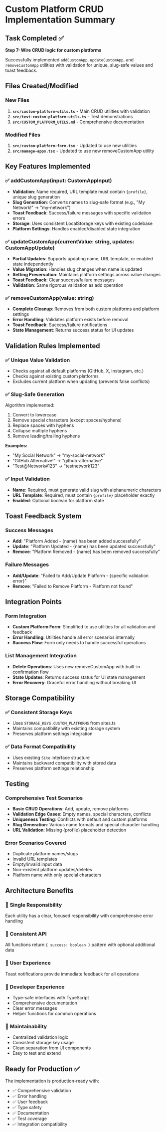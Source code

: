 # Custom Platform CRUD Implementation Summary

## Task Completed ✅
**Step 7: Wire CRUD logic for custom platforms**

Successfully implemented `addCustomApp`, `updateCustomApp`, and `removeCustomApp` utilities with validation for unique, slug-safe values and toast feedback.

## Files Created/Modified

### New Files
1. **`src/custom-platform-utils.ts`** - Main CRUD utilities with validation
2. **`src/test-custom-platform-utils.ts`** - Test demonstrations
3. **`src/CUSTOM_PLATFORM_UTILS.md`** - Comprehensive documentation

### Modified Files
1. **`src/custom-platform-form.tsx`** - Updated to use new utilities
2. **`src/manage-apps.tsx`** - Updated to use new removeCustomApp utility

## Key Features Implemented

### ✅ **addCustomApp(input: CustomAppInput)**
- **Validation**: Name required, URL template must contain `{profile}`, unique slug generation
- **Slug Generation**: Converts names to slug-safe format (e.g., "My Network!" → "my-network")
- **Toast Feedback**: Success/failure messages with specific validation errors
- **Storage**: Uses consistent LocalStorage keys with existing codebase
- **Platform Settings**: Handles enabled/disabled state integration

### ✅ **updateCustomApp(currentValue: string, updates: CustomAppUpdate)**
- **Partial Updates**: Supports updating name, URL template, or enabled state independently
- **Value Migration**: Handles slug changes when name is updated
- **Setting Preservation**: Maintains platform settings across value changes
- **Toast Feedback**: Clear success/failure messages
- **Validation**: Same rigorous validation as add operation

### ✅ **removeCustomApp(value: string)**
- **Complete Cleanup**: Removes from both custom platforms and platform settings
- **Error Handling**: Validates platform exists before removal
- **Toast Feedback**: Success/failure notifications
- **State Management**: Returns success status for UI updates

## Validation Rules Implemented

### ✅ **Unique Value Validation**
- Checks against all default platforms (GitHub, X, Instagram, etc.)
- Checks against existing custom platforms
- Excludes current platform when updating (prevents false conflicts)

### ✅ **Slug-Safe Generation**
Algorithm implemented:
1. Convert to lowercase
2. Remove special characters (except spaces/hyphens)  
3. Replace spaces with hyphens
4. Collapse multiple hyphens
5. Remove leading/trailing hyphens

**Examples:**
- "My Social Network" → "my-social-network"
- "GitHub Alternative!" → "github-alternative"
- "Test@Network#123" → "testnetwork123"

### ✅ **Input Validation**
- **Name**: Required, must generate valid slug with alphanumeric characters
- **URL Template**: Required, must contain `{profile}` placeholder exactly
- **Enabled**: Optional boolean for platform state

## Toast Feedback System

### Success Messages
- **Add**: "Platform Added - {name} has been added successfully"
- **Update**: "Platform Updated - {name} has been updated successfully"
- **Remove**: "Platform Removed - {name} has been removed successfully"

### Failure Messages
- **Add/Update**: "Failed to Add/Update Platform - {specific validation error}"
- **Remove**: "Failed to Remove Platform - Platform not found"

## Integration Points

### Form Integration
- **Custom Platform Form**: Simplified to use utilities for all validation and feedback
- **Error Handling**: Utilities handle all error scenarios internally
- **Success Flow**: Form only needs to handle successful operations

### List Management Integration  
- **Delete Operations**: Uses new removeCustomApp with built-in confirmation flow
- **State Updates**: Returns success status for UI state management
- **Error Recovery**: Graceful error handling without breaking UI

## Storage Compatibility

### ✅ **Consistent Storage Keys**
- Uses `STORAGE_KEYS.CUSTOM_PLATFORMS` from sites.ts
- Maintains compatibility with existing storage system
- Preserves platform settings integration

### ✅ **Data Format Compatibility**
- Uses existing `Site` interface structure
- Maintains backward compatibility with stored data
- Preserves platform settings relationship

## Testing

### Comprehensive Test Scenarios
- **Basic CRUD Operations**: Add, update, remove platforms
- **Validation Edge Cases**: Empty names, special characters, conflicts
- **Uniqueness Testing**: Conflicts with default and custom platforms
- **Slug Generation**: Various name formats and special character handling
- **URL Validation**: Missing {profile} placeholder detection

### Error Scenarios Covered
- Duplicate platform names/slugs
- Invalid URL templates
- Empty/invalid input data
- Non-existent platform updates/deletes
- Platform name with only special characters

## Architecture Benefits

### 🎯 **Single Responsibility**
Each utility has a clear, focused responsibility with comprehensive error handling

### 🎯 **Consistent API**
All functions return `{ success: boolean }` pattern with optional additional data

### 🎯 **User Experience**
Toast notifications provide immediate feedback for all operations

### 🎯 **Developer Experience**
- Type-safe interfaces with TypeScript
- Comprehensive documentation
- Clear error messages
- Helper functions for common operations

### 🎯 **Maintainability**
- Centralized validation logic
- Consistent storage key usage
- Clean separation from UI components
- Easy to test and extend

## Ready for Production ✅

The implementation is production-ready with:
- ✅ Comprehensive validation
- ✅ Error handling
- ✅ User feedback
- ✅ Type safety
- ✅ Documentation
- ✅ Test coverage
- ✅ Integration compatibility
